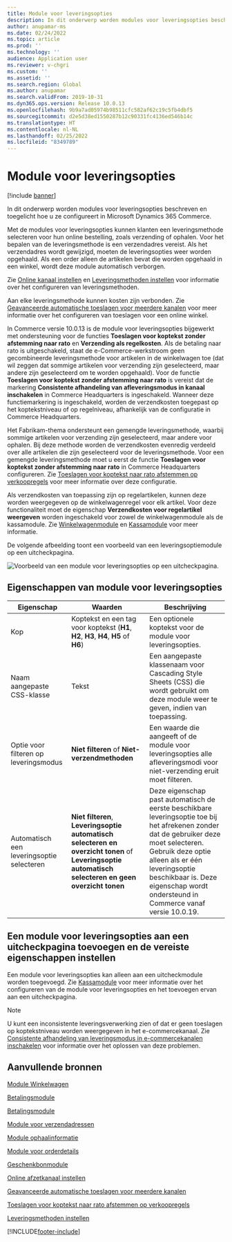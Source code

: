 ```yaml
---
title: Module voor leveringsopties
description: In dit onderwerp worden modules voor leveringsopties beschreven en toegelicht hoe u ze configureert in Microsoft Dynamics 365 Commerce.
author: anupamar-ms
ms.date: 02/24/2022
ms.topic: article
ms.prod: ''
ms.technology: ''
audience: Application user
ms.reviewer: v-chgri
ms.custom: ''
ms.assetid: ''
ms.search.region: Global
ms.author: anupamar
ms.search.validFrom: 2019-10-31
ms.dyn365.ops.version: Release 10.0.13
ms.openlocfilehash: 9b9a7ad05974b98511cfc582af62c19c5fb4dbf5
ms.sourcegitcommit: d2e5d38ed1550287b12c90331fc4136ed546b14c
ms.translationtype: HT
ms.contentlocale: nl-NL
ms.lasthandoff: 02/25/2022
ms.locfileid: "8349789"
---
```

# <a name="delivery-options-module"></a>Module voor leveringsopties

[!include [banner](includes/banner.md)]

In dit onderwerp worden modules voor leveringsopties beschreven en toegelicht hoe u ze configureert in Microsoft Dynamics 365 Commerce.

Met de modules voor leveringsopties kunnen klanten een leveringsmethode selecteren voor hun online bestelling, zoals verzending of ophalen. Voor het bepalen van de leveringsmethode is een verzendadres vereist. Als het verzendadres wordt gewijzigd, moeten de leveringsopties weer worden opgehaald. Als een order alleen de artikelen bevat die worden opgehaald in een winkel, wordt deze module automatisch verborgen.

Zie [Online kanaal instellen](channel-setup-online.md) en [Leveringsmethoden instellen](/dynamicsax-2012/appuser-itpro/set-up-modes-of-delivery) voor informatie over het configureren van leveringsmethoden.

Aan elke leveringsmethode kunnen kosten zijn verbonden. Zie [Geavanceerde automatische toeslagen voor meerdere kanalen](omni-auto-charges.md) voor meer informatie over het configureren van toeslagen voor een online winkel.

In Commerce versie 10.0.13 is de module voor leveringsopties bijgewerkt met ondersteuning voor de functies **Toeslagen voor koptekst zonder afstemming naar rato** en **Verzending als regelkosten**. Als de betaling naar rato is uitgeschakeld, staat de e-Commerce-werkstroom geen gecombineerde leveringsmethode voor artikelen in de winkelwagen toe (dat wil zeggen dat sommige artikelen voor verzending zijn geselecteerd, maar andere zijn geselecteerd om te worden opgehaald). Voor de functie **Toeslagen voor koptekst zonder afstemming naar rato** is vereist dat de markering **Consistente afhandeling van afleveringsmodus in kanaal inschakelen** in Commerce Headquarters is ingeschakeld. Wanneer deze functiemarkering is ingeschakeld, worden de verzendkosten toegepast op het koptekstniveau of op regelniveau, afhankelijk van de configuratie in Commerce Headquarters.

Het Fabrikam-thema ondersteunt een gemengde leveringsmethode, waarbij sommige artikelen voor verzending zijn geselecteerd, maar andere voor ophalen. Bij deze methode worden de verzendkosten evenredig verdeeld over alle artikelen die zijn geselecteerd voor de leveringsmethode. Voor een gemengde leveringsmethode moet u eerst de functie **Toeslagen voor koptekst zonder afstemming naar rato** in Commerce Headquarters configureren. Zie [Toeslagen voor koptekst naar rato afstemmen op verkoopregels](pro-rate-charges-matching-lines.md) voor meer informatie over deze configuratie.

Als verzendkosten van toepassing zijn op regelartikelen, kunnen deze worden weergegeven op de winkelwagenregel voor elk artikel. Voor deze functionaliteit moet de eigenschap **Verzendkosten voor regelartikel weergeven** worden ingeschakeld voor zowel de winkelwagenmodule als de kassamodule. Zie [Winkelwagenmodule](add-cart-module.md) en [Kassamodule](add-checkout-module.md) voor meer informatie.

De volgende afbeelding toont een voorbeeld van een leveringsoptiemodule op een uitcheckpagina.

![Voorbeeld van een module voor leveringsopties op een uitcheckpagina.](./media/ecommerce-deliveryoptions.PNG)

## <a name="delivery-options-module-properties"></a>Eigenschappen van module voor leveringsopties

| Eigenschap | Waarden | Beschrijving |
|----------|--------|-------------|
| Kop | Koptekst en een tag voor koptekst (**H1**, **H2**, **H3**, **H4**, **H5** of **H6**) | Een optionele koptekst voor de module voor leveringsopties. |
| Naam aangepaste CSS-klasse | Tekst | Een aangepaste klassenaam voor Cascading Style Sheets (CSS) die wordt gebruikt om deze module weer te geven, indien van toepassing. |
| Optie voor filteren op leveringsmodus | **Niet filteren** of **Niet-verzendmethoden** | Een waarde die aangeeft of de module voor leveringsopties alle afleveringsmodi voor niet-verzending eruit moet filteren. |
| Automatisch een leveringsoptie selecteren | **Niet filteren**, **Leveringsoptie automatisch selecteren en overzicht tonen** of **Leveringsoptie automatisch selecteren en geen overzicht tonen** | Deze eigenschap past automatisch de eerste beschikbare leveringsoptie toe bij het afrekenen zonder dat de gebruiker deze moet selecteren. Gebruik deze optie alleen als er één leveringsoptie beschikbaar is. Deze eigenschap wordt ondersteund in Commerce vanaf versie 10.0.19. |

## <a name="add-a-delivery-options-module-to-a-checkout-page-and-set-the-required-properties"></a>Een module voor leveringsopties aan een uitcheckpagina toevoegen en de vereiste eigenschappen instellen

Een module voor leveringsopties kan alleen aan een uitcheckmodule worden toegevoegd. Zie [Kassamodule](add-checkout-module.md) voor meer informatie over het configureren van de module voor leveringsopties en het toevoegen ervan aan een uitcheckpagina.

> [!NOTE]
> U kunt een inconsistente leveringsverwerking zien of dat er geen toeslagen op koptekstniveau worden weergegeven in het e-commercekanaal. Zie [Consistente afhandeling van leveringsmodus in e-commercekanalen inschakelen](consistent-delivery-mode-handling.md) voor informatie over het oplossen van deze problemen.

## <a name="additional-resources"></a>Aanvullende bronnen

[Module Winkelwagen](add-cart-module.md)

[Betalingsmodule](add-checkout-module.md)

[Betalingsmodule](payment-module.md)

[Module voor verzendadressen](ship-address-module.md)

[Module ophaalinformatie](pickup-info-module.md)

[Module voor orderdetails](order-confirmation-module.md)

[Geschenkbonmodule](add-giftcard.md)

[Online afzetkanaal instellen](channel-setup-online.md)

[Geavanceerde automatische toeslagen voor meerdere kanalen](omni-auto-charges.md)

[Toeslagen voor koptekst naar rato afstemmen op verkoopregels](pro-rate-charges-matching-lines.md)

[Leveringsmethoden instellen](/dynamicsax-2012/appuser-itpro/set-up-modes-of-delivery)


[!INCLUDE[footer-include](../includes/footer-banner.md)]
